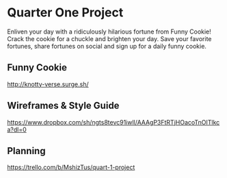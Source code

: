 # Quarter One Project

Enliven your day with a ridiculously hilarious fortune from Funny Cookie! Crack the cookie for a chuckle and brighten your day. Save your favorite fortunes, share fortunes on social and sign up for a daily funny cookie.

## Funny Cookie
http://knotty-verse.surge.sh/

## Wireframes & Style Guide
https://www.dropbox.com/sh/ngts8tevc91iwll/AAAgP3FtRTjHOacoTnOITlkca?dl=0

## Planning
https://trello.com/b/MshizTus/quart-1-project



